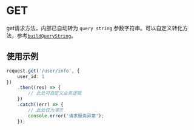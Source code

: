 # GET
get请求方法，内部已自动转为 `query string` 参数字符串。可以自定义转化方法，参考[`buildQueryString`](/config/global#buildquerystring)。

## 使用示例
```ts
request.get('/user/info', {
	user_id: 1
})
	.then((res) => {
		// 此处可自定义业务逻辑
	})
	.catch((err) => {
		// 此处仅为演示
		console.error('请求服务异常');
	});
```